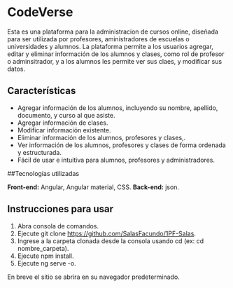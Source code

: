 # CodeVerse

Esta es una plataforma para la administracion de cursos online, diseñada para ser utilizada por profesores, aministradores de escuelas o universidades y alumnos. La plataforma permite a los usuarios agregar, editar y eliminar información de los alumnos y clases, como rol de profesor o adminsitrador, y a los alumnos les permite ver sus claes, y modificar sus datos.

## Características

- Agregar información de los alumnos, incluyendo su nombre, apellido, documento, y curso al que asiste.
- Agregar información de clases.
- Modificar información existente.
- Eliminar información de los alumnos, profesores y clases,.
- Ver información de los alumnos, profesores y clases de forma ordenada y estructurada.
- Fácil de usar e intuitiva para alumnos, profesores y administradores.

##Tecnologías utilizadas

**Front-end:** Angular, Angular material, CSS.
**Back-end:** json.

## Instrucciones para usar

1. Abra consola de comandos.
2. Ejecute git clone https://github.com/SalasFacundo/1PF-Salas.
3. Ingrese a la carpeta clonada desde la consola usando cd (ex: cd nombre_carpeta).
4. Ejecute npm install.
5. Ejecute ng serve -o.

En breve el sitio se abrira en su navegador predeterminado.